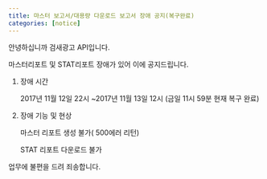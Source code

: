 ```yaml
---
title: 마스터 보고서/대용량 다운로드 보고서 장애 공지(복구완료)
categories: [notice]
---
```


안녕하십니까 검새광고 API입니다. 



마스터리포트 및 STAT리포트 장애가 있어 이에 공지드립니다. 



1. 장애 시간 



	2017년 11월 12일 22시 ~2017년 11월 13일 12시 (금일 11시 59분 현재 복구 완료)



2. 장애 기능 및 현상 



	마스터 리포트 생성 불가( 500에러 리턴)

	STAT 리포트 다운로드 불가 



업무에 불편을 드려 죄송합니다. 